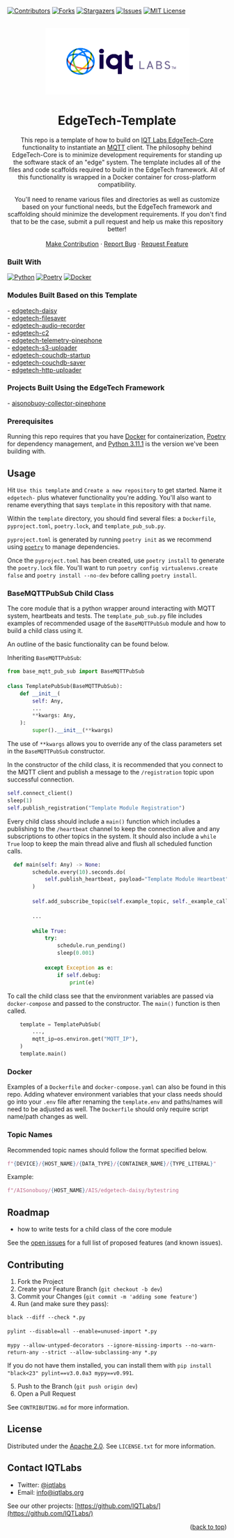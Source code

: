<a name="readme-top"></a>

[contributors-shield]: https://img.shields.io/github/contributors/IQTLabs/edgetech-template.svg?style=for-the-badge
[contributors-url]: https://github.com/IQTLabs/edgetech-template/graphs/contributors
[forks-shield]: https://img.shields.io/github/forks/IQTLabs/edgetech-template.svg?style=for-the-badge
[forks-url]: https://github.com/IQTLabs/edgetech-template/network/members
[stars-shield]: https://img.shields.io/github/stars/IQTLabs/edgetech-template.svg?style=for-the-badge
[stars-url]: https://github.com/IQTLabs/edgetech-template/stargazers
[issues-shield]: https://img.shields.io/github/issues/IQTLabs/edgetech-template.svg?style=for-the-badge
[issues-url]: https://github.com/IQTLabs/edgetech-template/issues
[license-shield]: https://img.shields.io/github/license/IQTLabs/edgetech-template.svg?style=for-the-badge
[license-url]: https://github.com/IQTLabs/edgetech-template/blob/master/LICENSE.txt
[product-screenshot]: images/screenshot.png

[Python]: https://img.shields.io/badge/python-000000?style=for-the-badge&logo=python
[Python-url]: https://www.python.org
[Poetry]: https://img.shields.io/badge/poetry-20232A?style=for-the-badge&logo=poetry
[Poetry-url]: https://python-poetry.org
[Docker]: https://img.shields.io/badge/docker-35495E?style=for-the-badge&logo=docker
[Docker-url]: https://www.docker.com

[![Contributors][contributors-shield]][contributors-url]
[![Forks][forks-shield]][forks-url]
[![Stargazers][stars-shield]][stars-url]
[![Issues][issues-shield]][issues-url]
[![MIT License][license-shield]][license-url]

<br />
<div align="center">
  <a href="https://iqtlabs.org/">
    <img src="images/logo.png" alt="Logo" width="331" height="153">
  </a>

<h1 align="center">EdgeTech-Template</h1>

  <p align="center">
    This repo is a template of how to build on <a href="https://github.com/IQTLabs/edgetech-core">IQT Labs EdgeTech-Core</a> functionality to instantiate an <a href="https://projects.eclipse.org/projects/iot.mosquitto">MQTT</a> client. The philosophy behind EdgeTech-Core is to minimize development requirements for standing up the software stack of an "edge" system. The template includes all of the files and code scaffolds required to build in the EdgeTech framework. All of this functionality is wrapped in a Docker container for cross-platform compatibility. 
    <br/>
    <br/>
    You'll need to rename various files and directories as well as customize based on your functional needs, but the EdgeTech framework and scaffolding should minimize the development requirements. If you don't find that to be the case, submit a pull request and help us make this repository better!
    <br/>
    <br/>
    <a href="https://github.com/IQTLabs/edgetech-template/pulls">Make Contribution</a>
    ·
    <a href="https://github.com/IQTLabs/edgetech-template/issues">Report Bug</a>
    ·
    <a href="https://github.com/IQTLabs/edgetech-template/issues">Request Feature</a>
  </p>
</div>

### Built With

[![Python][Python]][Python-url]
[![Poetry][Poetry]][Poetry-url]
[![Docker][Docker]][Docker-url]

### Modules Built Based on this Template

<p align="left">
- <a href="https://github.com/IQTLabs/edgetech-daisy">edgetech-daisy</a>
<br/>
- <a href="https://github.com/IQTLabs/edgetech-filesaver">edgetech-filesaver</a>
<br/>
- <a href="https://github.com/IQTLabs/edgetech-audio-recorder">edgetech-audio-recorder</a>
<br/>
- <a href="https://github.com/IQTLabs/edgetech-c2">edgetech-c2</a>
<br/>
- <a href="https://github.com/IQTLabs/edgetech-telemetry-pinephone">edgetech-telemetry-pinephone</a>
<br/>
- <a href="https://github.com/IQTLabs/edgetech-s3-uploader">edgetech-s3-uploader</a>
<br/>
- <a href="https://github.com/IQTLabs/edgetech-couchdb-startup">edgetech-couchdb-startup</a>
<br/>
- <a href="https://github.com/IQTLabs/edgetech-couchdb-saver">edgetech-couchdb-saver</a>
<br/>
- <a href="https://github.com/IQTLabs/edgetech-http-uploader">edgetech-http-uploader</a>
<br/>
</p>

### Projects Built Using the EdgeTech Framework

<p align="left">
- <a href="https://github.com/IQTLabs/aisonobuoy-collector-pinephone">aisonobuoy-collector-pinephone</a>
</p>

### Prerequisites

Running this repo requires that you have [Docker](https://www.docker.com) for containerization, [Poetry][Poetry-url] for dependency management, and [Python 3.11.1][Python-url] is the version we've been building with.

## Usage

Hit `Use this template` and `Create a new repository` to get started. Name it `edgetech-` plus whatever functionality you're adding. You'll also want to rename everything that says `template` in this repository with that name.

Within the `template` directory, you should find several files: a `Dockerfile`, `pyproject.toml`, `poetry.lock`, and `template_pub_sub.py`. 

`pyproject.toml` is generated by running `poetry init` as we recommend using [`poetry`][Poetry-url] to manage dependencies. 

Once the `pyproject.toml` has been created, use `poetry install` to generate the `poetry.lock` file. You'll want to run `poetry config virtualenvs.create false` and `poetry install --no-dev` before calling `poetry install`. 

### BaseMQTTPubSub Child Class

The core module that is a python wrapper around interacting with MQTT system, heartbeats and tests. The `template_pub_sub.py` file includes examples of recommended usage of the `BaseMQTTPubSub` module and how to build a child class using it. 

An outline of the basic functionality can be found below.

Inheriting `BaseMQTTPubSub`:
```python
from base_mqtt_pub_sub import BaseMQTTPubSub

class TemplatePubSub(BaseMQTTPubSub):
    def __init__(
        self: Any,
        ...
        **kwargs: Any,
    ):
        super().__init__(**kwargs)
```
The use of `**kwargs` allows you to override any of the class parameters set in the `BaseMQTTPubSub` constructor. 

In the constructor of the child class, it is recommended that you connect to the MQTT client and publish a message to the `/registration` topic upon successful connection.
```python
self.connect_client()
sleep(1)
self.publish_registration("Template Module Registration")
```

Every child class should include a `main()` function which includes a publishing to the `/heartbeat` channel to keep the connection alive and any subscriptions to other topics in the system. It should also include a `while True` loop to keep the main thread alive and flush all scheduled function calls.
```python
  def main(self: Any) -> None:
        schedule.every(10).seconds.do(
            self.publish_heartbeat, payload="Template Module Heartbeat"
        )

        self.add_subscribe_topic(self.example_topic, self._example_callback)

        ...

        while True:
            try:
                schedule.run_pending()
                sleep(0.001)

            except Exception as e:
                if self.debug:
                    print(e)
```

To call the child class see that the environment variables are passed via `docker-compose` and passed to the constructor. The `main()` function is then called.

```python
    template = TemplatePubSub(
        ...,
        mqtt_ip=os.environ.get("MQTT_IP"),
    )
    template.main()
```

### Docker

Examples of a `Dockerfile` and `docker-compose.yaml` can also be found in this repo. Adding whatever environment variables that your class needs should go into your `.env` file after renaming the `template.env` and paths/names will need to be adjusted as well. The `Dockerfile` should only require script name/path changes as well. 

### Topic Names

Recommended topic names should follow the format specified below.

```python
f"{DEVICE}/{HOST_NAME}/{DATA_TYPE}/{CONTAINER_NAME}/{TYPE_LITERAL}"
```

Example:
```python
f"/AISonobuoy/{HOST_NAME}/AIS/edgetech-daisy/bytestring
```

 ## Roadmap

- how to write tests for a child class of the core module

See the [open issues](https://github.com/github_username/repo_name/issues) for a full list of proposed features (and known issues).

## Contributing

1. Fork the Project
2. Create your Feature Branch (`git checkout -b dev`)
3. Commit your Changes (`git commit -m 'adding some feature'`)
4. Run (and make sure they pass):
```
black --diff --check *.py

pylint --disable=all --enable=unused-import *.py

mypy --allow-untyped-decorators --ignore-missing-imports --no-warn-return-any --strict --allow-subclassing-any *.py
```
If you do not have them installed, you can install them with `pip install "black<23" pylint==v3.0.0a3 mypy==v0.991`.

5. Push to the Branch (`git push origin dev`)
6. Open a Pull Request

See `CONTRIBUTING.md` for more information.

## License

Distributed under the [Apache 2.0](https://github.com/IQTLabs/edgetech-template/blob/main/LICENSE). See `LICENSE.txt` for more information.

## Contact IQTLabs

  - Twitter: [@iqtlabs](https://twitter.com/iqtlabs)
  - Email: info@iqtlabs.org

See our other projects: [https://github.com/IQTLabs/](https://github.com/IQTLabs/)

<p align="right">(<a href="#readme-top">back to top</a>)</p>
